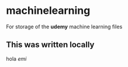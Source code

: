 # machinelearning
For storage of the __udemy__ machine learning files


## This was written locally

hola *emi*